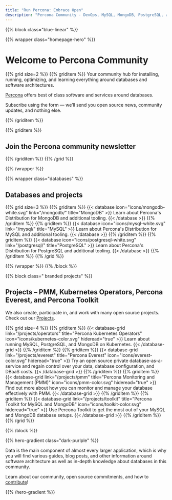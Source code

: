 ```yaml
---
title: "Run Percona: Embrace Open"
description: "Percona Community - DevOps, MySQL, MongoDB, PostgreSQL, and more"
---
```


{{% block class="blue-linear" %}}

{{% wrapper class="homepage-hero" %}}

<h1>Welcome to Percona Community</h1>

{{% grid size=2 %}}
{{% griditem %}}
Your community hub for installing, running, optimizing, and learning everything around databases and software architectures.

[Percona](https://percona.com/) offers best of class software and services around databases.

<p class="newsletter-intro">
  Subscribe using the form — we’ll send you open source news, community updates, and nothing else.
</p>

{{% /griditem %}}

{{% griditem %}}
<div class="form-wrapper">

<h2 class="form-title">Join the Percona community newsletter</h2>
<script charset="utf-8" type="text/javascript" src="//js.hsforms.net/forms/embed/v2.js"></script>

<script>
hbspt.forms.create({
    portalId: "758664",
    formId: "0aa7bbd4-0185-496a-a4a3-57e6bd60cbfb",
    region: "na1"
});
</script>

</div>

{{% /griditem %}}
{{% /grid %}}

{{% /wrapper %}}

{{% wrapper class="databases" %}}
## Databases and projects

{{% grid size=3 %}}
{{% griditem %}}
{{< database icon="icons/mongodb-white.svg" link="/mongodb/" title="MongoDB" >}}
Learn about Percona's Distribution for MongoDB and additional tooling.
{{< /database >}}
{{% /griditem %}}
{{% griditem %}}
{{< database icon="icons/mysql-white.svg" link="/mysql/" title="MySQL" >}}
Learn about Percona's Distribution for MySQL and additional tooling.
{{< /database >}}
{{% /griditem %}}
{{% griditem %}}
{{< database icon="icons/postgresql-white.svg" link="/postgresql/" title="PostgreSQL" >}}
Learn about Percona's Distribution for PostgreSQL and additional tooling.
{{< /database >}}
{{% /griditem %}}
{{% /grid %}}

{{% /wrapper %}}
{{% /block %}}

{{% block class=" branded projects" %}}
  
##  Projects &ndash; PMM, Kubernetes Operators, Percona Everest, and Percona Toolkit 

We also create, participate in, and work with many open source projects. Check out our [Projects](/projects).

{{% grid size=4 %}}
{{% griditem %}}
{{< database-grid link="/projects/operators" title="Percona Kubernetes Operators" icon="icons/kubernetes-color.svg" hideread="true" >}}
Learn about running MySQL, PostgreSQL, and MongoDB on Kubernetes.
{{< /database-grid >}}
{{% /griditem %}}
{{% griditem %}}
{{< database-grid link="/projects/everest" title="Percona Everest" icon="icons/everest-color.svg" hideread="true" >}}
Try an open source private database-as-a-service and regain control over your data, database configuration, and DBaaS costs.
{{< /database-grid >}}
{{% /griditem %}}
{{% griditem %}}
{{< database-grid link="/projects/pmm" title="Percona Monitoring and Management (PMM)" icon="icons/pmm-color.svg" hideread="true" >}}
Find out more about how you can monitor and manage your database effectively with PMM.
{{< /database-grid >}}
{{% /griditem %}}
{{% griditem %}}
{{< database-grid link="/projects/toolkit" title="Percona Toolkit for MySQL and MongoDB" icon="icons/toolkit-color.svg" hideread="true" >}}
Use Percona Toolkit to get the most out of your MySQL and MongoDB database setups.
{{< /database-grid >}}
{{% /griditem %}}
{{% /grid %}}

{{% /block %}}

{{% hero-gradient class="dark-purlple" %}}

Data is the main component of almost every larger application, which is why you will find various guides, blog posts, and other information around software architecture as well as in-depth knowledge about databases in this community.

Learn about our community, open source commitments, and how to [contribute](/contribute)!

{{% /hero-gradient %}}



